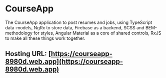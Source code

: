 # CourseApp

The CourseApp application to post resumes and jobs, using TypeScript data-models, NgRx to store data, Firebase as a backend, SCSS and BEM-methodology for styles, Angular Material as a core of shared controls, RxJS to make all these things work together.

## Hosting URL: [https://courseapp-8980d.web.app](https://courseapp-8980d.web.app)
